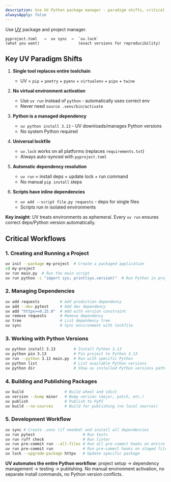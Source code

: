 ```yaml
---
description: Use UV Python package manager - paradigm shifts, critical workflows, commands
alwaysApply: false
---
```


Use [UV](https://docs.astral.sh/uv/) package and project manager.

```text
pyproject.toml   →  uv sync  →  `uv.lock`
(what you want)                 (exact versions for reproducibility)
```

## Key UV Paradigm Shifts

1. **Single tool replaces entire toolchain**
   - UV = `pip` + `poetry` + `pyenv` + `virtualenv` + `pipx` + `twine`

2. **No virtual environment activation**
   - Use `uv run` instead of `python` - automatically uses correct env
   - Never need `source .venv/bin/activate`

3. **Python is a managed dependency**
   - `uv python install 3.13` - UV downloads/manages Python versions
   - No system Python required

4. **Universal lockfile**
   - `uv.lock` works on all platforms (replaces `requirements.txt`)
   - Always auto-synced with `pyproject.toml`

5. **Automatic dependency resolution**
   - `uv run` = install deps + update lock + run command
   - No manual `pip install` steps

6. **Scripts have inline dependencies**
   - `uv add --script file.py requests` - deps for single files
   - Scripts run in isolated environments

**Key insight**: UV treats environments as ephemeral. Every `uv run` ensures correct deps/Python version automatically.

## Critical Workflows

### 1. **Creating and Running a Project**
```bash
uv init --package my-project  # Create a packaged application
cd my-project
uv run main.py  # Run the main script
uv run python -c "import sys; print(sys.version)"  # Run Python in project env
```

### 2. **Managing Dependencies**
```bash
uv add requests         # Add production dependency
uv add --dev pytest     # Add dev dependency
uv add "httpx>=0.25.0"  # Add with version constraint
uv remove requests      # Remove dependency
uv tree                 # List dependency tree
uv sync                 # Sync environment with lockfile
```

### 3. **Working with Python Versions**
```bash
uv python install 3.13        # Install Python 3.13
uv python pin 3.13            # Pin project to Python 3.13
uv run --python 3.11 main.py  # Run with specific Python
uv python list                # List available Python versions
uv python dir                 # Show uv installed Python versions path.
```

### 4. **Building and Publishing Packages**
```bash
uv build                  # Build wheel and sdist
uv version --bump minor   # Bump version (major, patch, etc.)
uv publish                # Publish to PyPI
uv build --no-sources     # Build for publishing (no local sources)
```

### 5. **Development Workflow**
```bash
uv sync # Create .venv (if needed) and install all dependencies
uv run pytest                     # Run tests
uv run ruff check                 # Run linter
uv run pre-commit run --all-files # Run all pre-commit hooks on entire codebase
uv run pre-commit run             # Run pre-commit hooks on staged files only
uv lock --upgrade-package httpx   # Update specific package
```

**UV automates the entire Python workflow**: project setup → dependency management → testing → publishing. No manual environment activation, no separate install commands, no Python version conflicts.